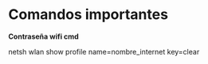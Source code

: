 # Comandos importantes

**Contraseña wifi cmd**

netsh wlan show profile name=nombre_internet key=clear
